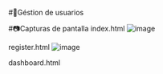 #📱Géstion de usuarios

#📷Capturas de pantalla
index.html
![image](https://github.com/user-attachments/assets/9297cc07-c199-471a-9e88-136a971f6c0f)

register.html
![image](https://github.com/user-attachments/assets/0db75036-d0da-4a6c-8752-534f51f6d9ca)

dashboard.html

